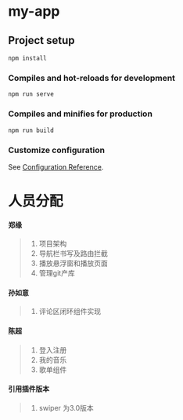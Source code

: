 # my-app

## Project setup
```
npm install
```

### Compiles and hot-reloads for development
```
npm run serve
```

### Compiles and minifies for production
```
npm run build
```

### Customize configuration
See [Configuration Reference](https://cli.vuejs.org/config/).



# 人员分配

#### 郑缘

>1. 项目架构
>2. 导航栏书写及路由拦截
>3. 播放悬浮窗和播放页面
>4. 管理git产库

#### 孙如意

> 1. 评论区闭环组件实现

#### 陈超

> 1. 登入注册
> 2. 我的音乐
> 3. 歌单组件



#### 引用插件版本

> 1. swiper 为3.0版本